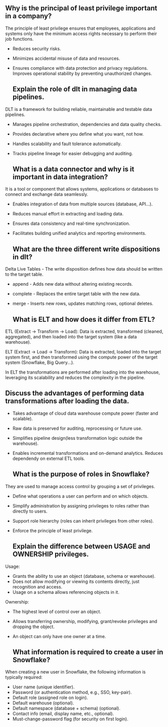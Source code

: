   ## Why is the principal of least privilege important in a company?

The principle of least privilege ensures that employees, applications and systems only have the minimum access rights necessary to perform their job functions.
- Reduces security risks.
- Minimizes accidental misuse of data and resources.
- Ensures compliance with data protection and privacy regulations.
Improves operational stability by preventing unauthorized changes.

  ## Explain the role of dlt in managing data pipelines.
DLT is a framework for building reliable, maintainable and testable data pipelines.
- Manages pipeline orchestration, dependencies and data quality checks.
- Provides declarative where you define what you want, not how.
- Handles scalability and fault tolerance automatically.
- Tracks pipeline lineage for easier debugging and auditing.

  ## What is a data connector and why is it important in data integration?
It is a tool or component that allows systems, applications or databases to connect and exchange data seamlessly.
- Enables integration of data from multiple sources (database, API...).
- Reduces manual effort in extracting and loading data.
- Ensures data consistency and real-time synchronization.
- Facilitates building unified analytics and reporting environments.

  ## What are the three different write dispositions in dlt?
Delta Live Tables - The write disposition defines how data should be written to the target table.
- append - Adds new data without altering existing records.
- complete - Replaces the entire target table with the new data.
- merge - Inserts new rows, updates matching rows, optional deletes.

  ## What is ELT and how does it differ from ETL?
ETL (Extract → Transform → Load): Data is extracted, transformed (cleaned, aggregated), and then loaded into the target system (like a data warehouse).

ELT (Extract → Load → Transform): Data is extracted, loaded into the target system first, and then transformed using the compute power of the target system (Snowflake, Big Query...).

In ELT the transformations are performed after loading into the warehouse, leveraging its scalability and reduces the complexity in the pipeline.

  ## Discuss the advantages of performing data transformations after loading the data.
- Takes advantage of cloud data warehouse compute power (faster and scalable).
- Raw data is preserved for auditing, reprocessing or future use.
- Simplifies pipeline design(less transformation logic outside the warehouse).
- Enables incremental transformations and on-demand analytics.
Reduces dependendy on external ETL tools.

  ## What is the purpose of roles in Snowflake?
They are used to manage access control by grouping a set of privileges.
- Define what operations a user can perform and on which objects.
- Simplify administration by assigning privileges to roles rather than directly to users.
- Support role hierarchy (roles can inherit privileges from other roles).
- Enforce the principle of least privilege.

  ## Explain the difference between USAGE and OWNERSHIP privileges.
Usage:
- Grants the ability to use an object (database, schema or warehouse).
- Does not allow modifying or viewing its contents directly, just recognition and access.
- Usage on a schema allows referencing objects in it.

Ownership:
- The highest level of control over an object.
- Allows transferring ownership, modifying, grant/revoke privileges and dropping the object.
- An object can only have one owner at a time.

  ## What information is required to create a user in Snowflake?
When creating a new user in Snowflake, the following information is typically required:

- User name (unique identifier).
- Password (or authentication method, e.g., SSO, key-pair).
- Default role (assigned role on login).
- Default warehouse (optional).
- Default namespace (database + schema) (optional).
- Contact info (email, display name, etc., optional).
- Must-change-password flag (for security on first login).